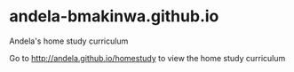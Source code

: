 # andela-bmakinwa.github.io
Andela's home study curriculum

Go to http://andela.github.io/homestudy to view the home study curriculum
